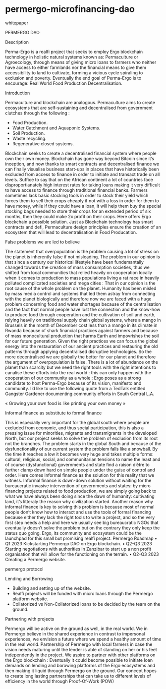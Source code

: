 # permergo-microfinancing-dao

whitepaper

PERMERGO DAO

Description

Perma-Ergo is a realfi project that seeks to employ Ergo blockchain technology in holistic natural systems known as: Permaculture or Agroecology, through means of giving micro loans to farmers who neither have access to either farmlands nor the financial means to give them accessibility to land to cultivate, forming a vicious cycle spiraling to exclusion and poverty. Eventually the end goal of Perma-Ergo is to encourage: Real World Food Production Decentralisation.

Introduction

Permaculture and blockchain are analogous. Permaculture aims to create ecosystems that are self-sustaining and decentralised from government clutches through the following :
- Food Production.
- Water Catchment and Aquaponic Systems.
- Soil Production.
- Waste recycling.
- Regenerative closed systems.

Blockchain seeks to create a decentralised financial system where people own their own money. Blockchain has gone way beyond Bitcoin since it’s inception, and now thanks to smart contracts and decentralised finance we can finally visualise business start-ups in places that have historically been excluded from access to finance in order to initiate and transact trade on all levels. Suffice to say that on the African continent a lot of countries face disproportianately high interest rates for taking loans making it very difficult to have access to finance through traditional financial banks.
Farmers sometimes lack basic stocking tools in order to stock their yield which forces them to sell their crops cheaply if not with a loss in order for them to have money, while if they could have a loan, it will help them buy the special stocking bags needed to store their crops for an extended period of six months, then they could make 2x profit on their crops.
Here offers  Ergo blockchain a possible solution.
Just as Blockchain technology has smart contracts and defi, Permaculture design principles ensure the creation of an ecosystem that will lead to decentralisation in Food Producation.

False problems we are led to believe

The statement that overpopulation is the problem causing a lot of stress on the planet is inherently false if not misleading. 
The problem in our opinion is that since a century our historical lifestyle have been fundemantally changed towards the creation of mass consumption societies, thus we shifted from local communities that relied heavily on cooperation locally when it comes to production to mass populations living a rat race in heavily polluted complicated societies and mega cities : That in our opinion is the root cause of the whole problem on the planet. Humanity has been misled by mass media control and systems that led them astray from connecting with the planet biologically and therefore now we are faced with a huge problem concerning food and water shortages because of the centralisation and the fact that normal people have lost the connection and the know-how to produce food through cooperation and the cultivation of soil and earth, relying heavily on traditional supply chain global systems, where a mango in Brussels in the month of December cost less than a mango in its climate in Rwanda because of shark financial practices against farmers and because of mass monocultural production that harms Earth and impovrishes the soil for our future generation.
Given the right practices we can focus the global energy into the restauration of our ancient practices and restauring the old patterns through applying decentralised disruptive technologies. So the more decentralised we are globally the better for our planet and therefore the argument of overpopulation is false. There is a lot of abundance on the planet than scarcity but we need the right tools with the right intentions to canalise these efforts into the real world : this can only happen with the cooperation of our community as a whole : Ergo poses as a strong candidate to host Perma-Ergo because of its vision, manifesto and community.
I’d like to use the following quote from a TedTalk entitled Gangster Gardener documenting community efforts in South Central L.A.

« Growing your own food is like printing your own money »

Informal finance as substitute to formal finance

This is especially very important for the global south where people are excluded from economic, and thus social participation, this is also a pressing issue for minorities, migrants and transmigrants in the developed North, but our project seeks to solve the problem of exclusion from its root not the branches. The problem starts in the global South and because of the dysfunctionality of our current system the problem falls like a snowball. By the time it reaches a low it becomes very huge and takes multiple forms: cultural, religious, social, and communitarian tensions to name the least and of course (dysfunctional) governments and state find a raison d’être to further clamp down hard on simple people under the guise of control and order.
Here comes Informal finance as the solution for this reality that we witness. Informal finance is down-down solution without waiting for the bureaucratic invasive intervention of governments and states: by micro financing projects related to food production, we are simply going back to what we have always been doing since the dawn of humanity: cultivating land, it’s litteraly the reason why civilization started.
Another reason why informal finance is key to solving this problem is because most of normal people don’t know how to interact and use the tools of formal financing because either they lack the right tools to write a project, and so the very first step needs a help and here we usually see big bureaucratic NGOs that eventually doesn’t solve the problem but on the contrary they only keep the status quo going.
Ergo, its community and ecosystem could be the launchpad for this small but promising realfi project.
Permergo Roadmap
    • Q1 2023 Kickstarting Permergo DAO on Ergo blockchain.
    • Q2-Q3 2023 Starting negotiations with authorities in Zanzibar to start up a non profit organisation that will allow for the functioning on the terrain.
    • Q2-Q3 2023 Creating a Permergo website.
    
permergo protocol

Lending and Borrowing
- Building and setting up of the website.
- Realfi projects will be funded with micro loans through the Permergo platform website.
- Collatorized vs Non-Collatorized loans to be decided by the team on the ground.

Partnering with projects

Permergo will be active on the ground as well, in the real world. We in Permergo believe in the shared experience in contrast to impersonal experiences, we envision a future where we spend a healthy amount of time in the real world.
Partnership of Permergo with local farmers in case the vision needs maturing until the lender is able of standing on her or his feet independently in the project.
We aspire to partner with other platforms on the Ergo blockchain : Eventually it could become possible to initiate loan demands on lending and borowing platforms of the Ergo ecosystems and then making it liquid through Permergo on the ground.
Our concept hopes to create long lasting partnerships that can take us to different levels of efficiency in the world through Proof-Of-Work (POW)

